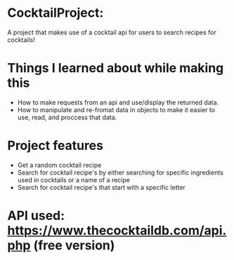 # CocktailProject:

A project that makes use of a cocktail api for users to search recipes for cocktails!

# Things I learned about while making this

- How to make requests from an api and use/display the returned data.
- How to manipulate and re-fromat data in objects to make it easier to use, read, and proccess that data.

# Project features

- Get a random cocktail recipe
- Search for cocktail recipe's by either searching for specific ingredients used in cocktails or a name of a recipe
- Search for cocktail recipe's that start with a specific letter

# API used: https://www.thecocktaildb.com/api.php (free version)
